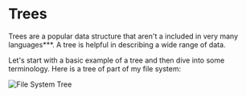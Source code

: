 # Trees

Trees are a popular data structure that aren't a included in very many languages***. A tree is helpful in describing a wide range of data.

Let's start with a basic example of a tree and then dive into some terminology. Here is a tree of part of my file system:

![File System Tree](http://i.imgur.com/vIIv7C9.png)


